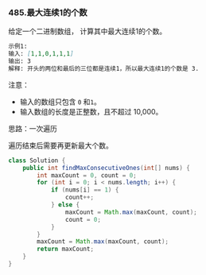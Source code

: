 ### 485.最大连续1的个数

给定一个二进制数组， 计算其中最大连续1的个数。

``` markdown
示例1:
输入: [1,1,0,1,1,1]
输出: 3
解释: 开头的两位和最后的三位都是连续1，所以最大连续1的个数是 3.
```

注意：

- 输入的数组只包含 `0` 和`1`。
- 输入数组的长度是正整数，且不超过 10,000。



思路：一次遍历

遍历结束后需要再更新最大个数。

``` java
class Solution {
    public int findMaxConsecutiveOnes(int[] nums) {
        int maxCount = 0, count = 0;
        for (int i = 0; i < nums.length; i++) {
            if (nums[i] == 1) {
                count++;
            } else {
                maxCount = Math.max(maxCount, count);
                count = 0;
            }
        }
        maxCount = Math.max(maxCount, count);
        return maxCount;
    }
}
```

